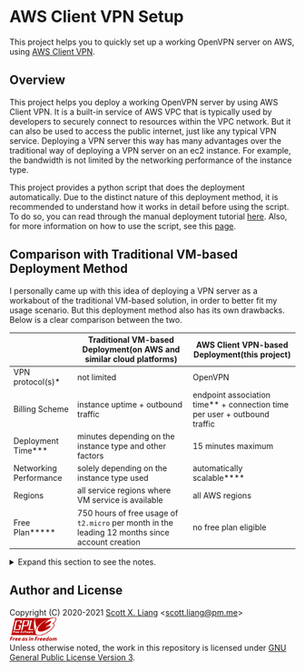 # AWS Client VPN Setup

This project helps you to quickly set up a working OpenVPN server on AWS, using [AWS Client VPN](https://aws.amazon.com/vpn/client-vpn/). 

## Overview

This project helps you deploy a working OpenVPN server by using AWS Client VPN. It is a built-in service of AWS VPC that is typically used by developers to securely connect to resources within the VPC network. But it can also be used to access the public internet, just like any typical VPN service. Deploying a VPN server this way has many advantages over the traditional way of deploying a VPN server on an ec2 instance. For example, the bandwidth is not limited by the networking performance of the instance type.

This project provides a python script that does the deployment automatically. Due to the distinct nature of this deployment method, it is recommended to understand how it works in detail before using the script. To do so, you can read through the manual deployment tutorial [here](docs/manual-deployment.md). Also, for more information on how to use the script, see this [page](docs/deployment-script.md).

## Comparison with Traditional VM-based Deployment Method

I personally came up with this idea of deploying a VPN server as a workabout of the traditional VM-based solution, in order to better fit my usage scenario. But this deployment method also has its own drawbacks. Below is a clear comparison between the two.

| | Traditional VM-based Deployment(on AWS and similar cloud platforms) | AWS Client VPN-based Deployment(this project) |
| --- | --- | --- |
| VPN protocol(s)\* | not limited | OpenVPN |
| Billing Scheme  | instance uptime + outbound traffic | endpoint association time\*\* + connection time per user + outbound traffic |
| Deployment Time\*\*\* | minutes depending on the instance type and other factors | 15 minutes maximum |
| Networking Performance | solely depending on the instance type used | automatically scalable\*\*\*\* | 
| Regions | all service regions where VM service is available | all AWS regions |
| Free Plan\*\*\*\*\* | 750 hours of free usage of `t2.micro` per month in the leading 12 months since account creation | no free plan eligible

<details>
<summary>
Expand this section to see the notes.
</summary>

**\*** You can choose whatever protocols of VPN to install on your VM, such as IPSec, Shadowsocks. But when using the Client VPN, your choice is limited to only OpenVPN.

**\*\*** The "association time" stands for the time when the endpoint is associated with the target subnet, not to be confused with when time when the user's client is connected to the endpoint, which in this case is "connection time per user".

**\*\*\*** To install a VPN server on a EC2-like VM, it takes time for the operating system to process the required software components.(e.g. compilation, certificate generations) Therefore the overall deployment time varies, as more powerful systems perform such tasks faster.

**\*\*\*\*** According to AWS, the networking performance of Client VPN is elastic, and automatically scales to your demand. In my personal experiences, the bandwidth available when using Client VPN directly depends on that of your home network bandwidth.

**\*\*\*\*\*** See [this page](https://aws.amazon.com/free/) for more info on AWS Free Plan.

</details>

## Author and License

Copyright (C) 2020-2021 [Scott X. Liang](https://github.com/scottpedia) \<scott.liang@pm.me\>   
[![GPL logo with text](img/gplv3-with-text-84x42.png)](https://www.gnu.org/licenses/gpl-3.0.txt)  
Unless otherwise noted, the work in this repository is licensed under [GNU General Public License Version 3](https://www.gnu.org/licenses/gpl-3.0.txt).
